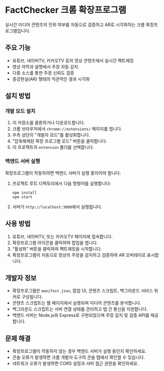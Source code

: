 # FactChecker 크롬 확장프로그램

실시간 미디어 콘텐츠의 진위 여부를 자동으로 검증하고 AR로 시각화하는 크롬 확장프로그램입니다.

## 주요 기능

- 유튜브, 네이버TV, 카카오TV 등의 영상 콘텐츠에서 실시간 팩트체킹
- 영상 자막과 설명에서 주장 자동 감지
- 다중 소스를 통한 주장 신뢰도 검증
- 증강현실(AR) 형태의 직관적인 결과 시각화

## 설치 방법

### 개발 모드 설치

1. 이 저장소를 클론하거나 다운로드합니다.
2. 크롬 브라우저에서 `chrome://extensions/` 페이지를 엽니다.
3. 우측 상단의 "개발자 모드"를 활성화합니다.
4. "압축해제된 확장 프로그램 로드" 버튼을 클릭합니다.
5. 이 프로젝트의 `extension` 폴더를 선택합니다.

### 백엔드 서버 실행

확장프로그램이 작동하려면 백엔드 서버가 실행 중이어야 합니다:

1. 프로젝트 루트 디렉토리에서 다음 명령어를 실행합니다:
   ```
   npm install
   npm start
   ```
2. 서버가 `http://localhost:3000`에서 실행됩니다.

## 사용 방법

1. 유튜브, 네이버TV, 또는 카카오TV 페이지에 접속합니다.
2. 확장프로그램 아이콘을 클릭하여 팝업을 엽니다.
3. "활성화" 버튼을 클릭하여 팩트체킹을 시작합니다.
4. 확장프로그램이 자동으로 영상의 주장을 감지하고 검증하여 AR 오버레이로 표시합니다.

## 개발자 정보

- 확장프로그램은 `manifest.json`, 팝업 UI, 콘텐츠 스크립트, 백그라운드 서비스 워커로 구성됩니다.
- 콘텐츠 스크립트는 웹 페이지에서 실행되며 미디어 콘텐츠를 분석합니다.
- 백그라운드 스크립트는 서버 연결 상태를 관리하고 탭 간 통신을 지원합니다.
- 백엔드 서버는 Node.js와 Express로 구현되었으며 주장 감지 및 검증 API를 제공합니다.

## 문제 해결

- 확장프로그램이 작동하지 않는 경우 백엔드 서버가 실행 중인지 확인하세요.
- 콘솔 오류가 발생하면 크롬 개발자 도구의 콘솔 탭에서 확인할 수 있습니다.
- 네트워크 오류가 발생하면 CORS 설정과 서버 접근 권한을 확인하세요. 